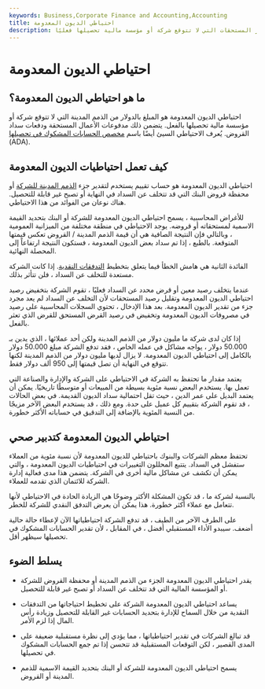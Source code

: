 ```yaml
---
keywords: Business,Corporate Finance and Accounting,Accounting
title: احتياطي الديون المعدومة
description: احتياطي الديون المعدومة هو مقدار المستحقات التي لا تتوقع شركة أو مؤسسة مالية تحصيلها فعليًا.
---
```


# احتياطي الديون المعدومة
## ما هو احتياطي الديون المعدومة؟

احتياطي الديون المعدومة هو المبلغ بالدولار من الذمم المدينة التي لا تتوقع شركة أو مؤسسة مالية تحصيلها بالفعل. يتضمن ذلك مدفوعات الأعمال المستحقة ودفعات سداد القروض. يُعرف الاحتياطي السيئ أيضًا باسم [مخصص الحسابات المشكوك في تحصيلها](/allowancefordoubtfulaccounts) (ADA).

## كيف تعمل احتياطيات الديون المعدومة

احتياطي الديون المعدومة هو حساب تقييم يستخدم لتقدير جزء [الذمم المدينة للشركة](/accountsreceivable) أو محفظة قروض البنك التي قد تتخلف عن السداد في النهاية أو تصبح غير قابلة للتحصيل. هناك نوعان من الفوائد من هذا الاحتياطي.

للأغراض المحاسبية ، يسمح احتياطي الديون المعدومة للشركة أو البنك بتحديد القيمة الاسمية لمستحقاته أو قروضه. يوجد الاحتياطي في منطقة مختلفة من الميزانية العمومية ، وبالتالي فإن النتيجة الصافية هي أن قيمة الذمم المدينة / القروض تعكس قيمتها المتوقعة. بالطبع ، إذا تم سداد بعض الديون المعدومة ، فستكون النتيجة ارتفاعاً إلى المحصلة النهائية.

الفائدة الثانية هي هامش الخطأ فيما يتعلق بتخطيط [التدفقات النقدية](/cashflow). إذا كانت الشركة مستعدة للتخلف عن السداد ، فلن تتأثر بذلك.

عندما يتخلف رصيد معين أو قرض محدد عن السداد فعليًا ، تقوم الشركة بتخفيض رصيد احتياطي الديون المعدومة وتقليل رصيد المستحقات لأن التخلف عن السداد لم يعد مجرد جزء من تقدير الديون المعدومة. بعد هذا الإدخال ، تحتوي السجلات المحاسبية على رصيد في مصروفات الديون المعدومة وتخفيض في رصيد القرض المستحق للقرض الذي تعثر بالفعل.

إذا كان لدى شركة ما مليون دولار من الذمم المدينة ولكن أحد عملائها ، الذي يدين بـ 50.000 دولار ، يواجه مشاكل في عمله الخاص ، فقد تدفع الشركة مبلغ 50.000 دولار بالكامل إلى احتياطي الديون المعدومة. لا يزال لديها مليون دولار من الذمم المدينة لكنها تتوقع في النهاية أن تصل قيمتها إلى 950 ألف دولار فقط.

يعتمد مقدار ما تحتفظ به الشركة في الاحتياطي على الشركة والإدارة والصناعة التي تعمل بها. يستخدم البعض نسبة مئوية بسيطة من المبيعات أو متوسطًا تاريخيًا. يمكن أن يعتمد البديل على عمر الدين ، حيث تقل احتمالية سداد الديون القديمة. في بعض الحالات ، قد تقوم الشركة بتقييم كل عميل على حدة. ومع ذلك ، قد يستخدم البعض الآخر مزيجًا من النسبة المئوية بالإضافة إلى التدقيق في حساباته الأكثر خطورة.

## احتياطي الديون المعدومة كتدبير صحي

تحتفظ معظم الشركات والبنوك باحتياطي للديون المعدومة لأن نسبة مئوية من العملاء ستفشل في السداد. يتتبع المحللون التغييرات في احتياطيات الديون المعدومة ، والتي يمكن أن تكشف عن مشاكل مالية أخرى في الشركة. يتضمن هذا مدى فعالية إدارة الشركة للائتمان الذي تقدمه للعملاء.

بالنسبة لشركة ما ، قد تكون المشكلة الأكثر وضوحًا هي الزيادة الحادة في الاحتياطي لأنها تتعامل مع عملاء أكثر خطورة. هذا يمكن أن يعرض التدفق النقدي للشركة للخطر.

على الطرف الآخر من الطيف ، قد تدفع الشركة احتياطياتها الآن لإعطاء حالة حالية أضعف. سيبدو الأداء المستقبلي أفضل ، في المقابل ، لأن تقدير الحسابات المشكوك في تحصيلها سيظهر أقل.

## يسلط الضوء

- يقدر احتياطي الديون المعدومة الجزء من الذمم المدينة أو محفظة القروض للشركة أو المؤسسة المالية التي قد تتخلف عن السداد أو تصبح غير قابلة للتحصيل.

- يساعد احتياطي الديون المعدومة الشركة على تخطيط احتياجاتها من التدفقات النقدية من خلال السماح للإدارة بتحديد الحسابات غير القابلة للتحصيل وزيادة رأس المال إذا لزم الأمر.

- قد تبالغ الشركات في تقدير احتياطياتها ، مما يؤدي إلى نظرة مستقبلية ضعيفة على المدى القصير ، لكن التوقعات المستقبلية قد تتحسن إذا تم جمع الحسابات المشكوك في تحصيلها.

- يسمح احتياطي الديون المعدومة للشركة أو البنك بتحديد القيمة الاسمية للذمم المدينة أو القروض.


